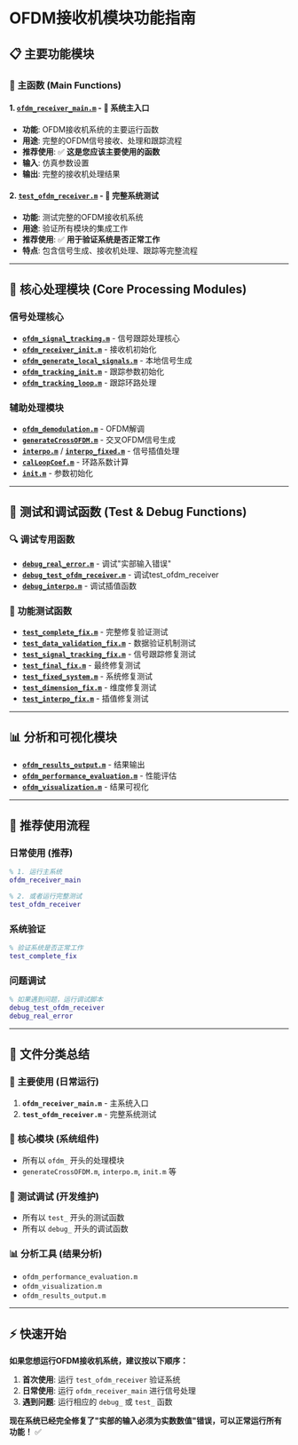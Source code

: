 # OFDM接收机模块功能指南

## 📋 主要功能模块

### 🎯 **主函数 (Main Functions)**

#### 1. **[`ofdm_receiver_main.m`](ofdm_receiver_main.m)** - 🌟 **系统主入口**
- **功能**: OFDM接收机系统的主要运行函数
- **用途**: 完整的OFDM信号接收、处理和跟踪流程
- **推荐使用**: ✅ **这是您应该主要使用的函数**
- **输入**: 仿真参数设置
- **输出**: 完整的接收机处理结果

#### 2. **[`test_ofdm_receiver.m`](test_ofdm_receiver.m)** - 🧪 **完整系统测试**
- **功能**: 测试完整的OFDM接收机系统
- **用途**: 验证所有模块的集成工作
- **推荐使用**: ✅ **用于验证系统是否正常工作**
- **特点**: 包含信号生成、接收机处理、跟踪等完整流程

---

## 🔧 **核心处理模块 (Core Processing Modules)**

### 信号处理核心
- **[`ofdm_signal_tracking.m`](ofdm_signal_tracking.m)** - 信号跟踪处理核心
- **[`ofdm_receiver_init.m`](ofdm_receiver_init.m)** - 接收机初始化
- **[`ofdm_generate_local_signals.m`](ofdm_generate_local_signals.m)** - 本地信号生成
- **[`ofdm_tracking_init.m`](ofdm_tracking_init.m)** - 跟踪参数初始化
- **[`ofdm_tracking_loop.m`](ofdm_tracking_loop.m)** - 跟踪环路处理

### 辅助处理模块
- **[`ofdm_demodulation.m`](ofdm_demodulation.m)** - OFDM解调
- **[`generateCrossOFDM.m`](generateCrossOFDM.m)** - 交叉OFDM信号生成
- **[`interpo.m`](interpo.m)** / **[`interpo_fixed.m`](interpo_fixed.m)** - 信号插值处理
- **[`calLoopCoef.m`](calLoopCoef.m)** - 环路系数计算
- **[`init.m`](init.m)** - 参数初始化

---

## 🧪 **测试和调试函数 (Test & Debug Functions)**

### 🔍 **调试专用函数**
- **[`debug_real_error.m`](debug_real_error.m)** - 调试"实部输入错误"
- **[`debug_test_ofdm_receiver.m`](debug_test_ofdm_receiver.m)** - 调试test_ofdm_receiver
- **[`debug_interpo.m`](debug_interpo.m)** - 调试插值函数

### 🧪 **功能测试函数**
- **[`test_complete_fix.m`](test_complete_fix.m)** - 完整修复验证测试
- **[`test_data_validation_fix.m`](test_data_validation_fix.m)** - 数据验证机制测试
- **[`test_signal_tracking_fix.m`](test_signal_tracking_fix.m)** - 信号跟踪修复测试
- **[`test_final_fix.m`](test_final_fix.m)** - 最终修复测试
- **[`test_fixed_system.m`](test_fixed_system.m)** - 系统修复测试
- **[`test_dimension_fix.m`](test_dimension_fix.m)** - 维度修复测试
- **[`test_interpo_fix.m`](test_interpo_fix.m)** - 插值修复测试

---

## 📊 **分析和可视化模块**

- **[`ofdm_results_output.m`](ofdm_results_output.m)** - 结果输出
- **[`ofdm_performance_evaluation.m`](ofdm_performance_evaluation.m)** - 性能评估
- **[`ofdm_visualization.m`](ofdm_visualization.m)** - 结果可视化

---

## 🚀 **推荐使用流程**

### **日常使用 (推荐)**
```matlab
% 1. 运行主系统
ofdm_receiver_main

% 2. 或者运行完整测试
test_ofdm_receiver
```

### **系统验证**
```matlab
% 验证系统是否正常工作
test_complete_fix
```

### **问题调试**
```matlab
% 如果遇到问题，运行调试脚本
debug_test_ofdm_receiver
debug_real_error
```

---

## 📁 **文件分类总结**

### 🌟 **主要使用 (日常运行)**
1. **`ofdm_receiver_main.m`** - 主系统入口
2. **`test_ofdm_receiver.m`** - 完整系统测试

### 🔧 **核心模块 (系统组件)**
- 所有以 `ofdm_` 开头的处理模块
- `generateCrossOFDM.m`, `interpo.m`, `init.m` 等

### 🧪 **测试调试 (开发维护)**
- 所有以 `test_` 开头的测试函数
- 所有以 `debug_` 开头的调试函数

### 📊 **分析工具 (结果分析)**
- `ofdm_performance_evaluation.m`
- `ofdm_visualization.m`
- `ofdm_results_output.m`

---

## ⚡ **快速开始**

**如果您想运行OFDM接收机系统，建议按以下顺序：**

1. **首次使用**: 运行 `test_ofdm_receiver` 验证系统
2. **日常使用**: 运行 `ofdm_receiver_main` 进行信号处理
3. **遇到问题**: 运行相应的 `debug_` 或 `test_` 函数

**现在系统已经完全修复了"实部的输入必须为实数数值"错误，可以正常运行所有功能！** ✅